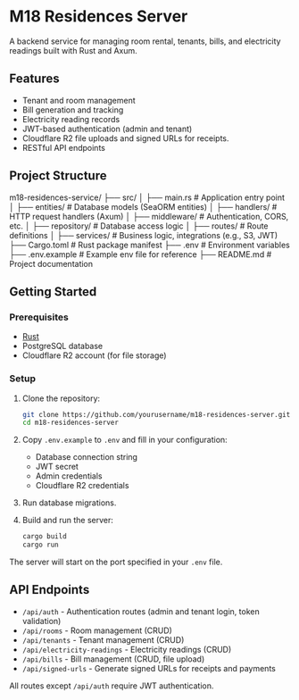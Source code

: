 # M18 Residences Server

A backend service for managing room rental, tenants, bills, and electricity readings built with Rust and Axum.

## Features

- Tenant and room management
- Bill generation and tracking
- Electricity reading records
- JWT-based authentication (admin and tenant)
- Cloudflare R2 file uploads and signed URLs for receipts.
- RESTful API endpoints

## Project Structure

m18-residences-service/
├── src/
│   ├── main.rs                # Application entry point
│   ├── entities/              # Database models (SeaORM entities)
│   ├── handlers/              # HTTP request handlers (Axum)
│   ├── middleware/            # Authentication, CORS, etc.
│   ├── repository/            # Database access logic
│   ├── routes/                # Route definitions
│   ├── services/              # Business logic, integrations (e.g., S3, JWT)
├── Cargo.toml                 # Rust package manifest
├── .env                       # Environment variables
├── .env.example               # Example env file for reference
├── README.md                  # Project documentation

## Getting Started

### Prerequisites

- [Rust](https://www.rust-lang.org/tools/install)
- PostgreSQL database
- Cloudflare R2 account (for file storage)

### Setup

1. Clone the repository:

   ```sh
   git clone https://github.com/yourusername/m18-residences-server.git
   cd m18-residences-server

2. Copy `.env.example` to `.env` and fill in your configuration:

   - Database connection string
   - JWT secret
   - Admin credentials
   - Cloudflare R2 credentials

3. Run database migrations.

4. Build and run the server:

   ```sh
   cargo build
   cargo run
   ```

The server will start on the port specified in your `.env` file.

## API Endpoints

- `/api/auth` - Authentication routes (admin and tenant login, token validation)
- `/api/rooms` - Room management (CRUD)
- `/api/tenants` - Tenant management (CRUD)
- `/api/electricity-readings` - Electricity readings (CRUD)
- `/api/bills` - Bill management (CRUD, file upload)
- `/api/signed-urls` - Generate signed URLs for receipts and payments

All routes except `/api/auth` require JWT authentication.

